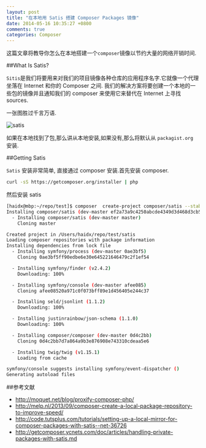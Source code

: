 ```yaml
---
layout: post
title: "在本地用 Satis 搭建 Composer Packages 镜像"
date: 2014-05-16 10:35:27 +0800
comments: true
categories: Composer
---
```

这篇文章将教导你怎么在本地搭建一个`composer`镜像以节约大量的网络开销时间.

##What Is Satis?

`Sitis`是我们将要用来对我们的项目镜像各种仓库的应用程序名字.它就像一个代理坐落在 Internet 和你的 Composer 之间. 我们的解决方案将要创建一个本地的一些包的镜像并且通知我们的 composer 来使用它来替代在 Internet 上寻找 sources.

一张图胜过千言万语.

![satis](https://cdn.tutsplus.com/net/uploads/2014/01/Architecture.png)

如果在本地找到了包,那么讲从本地安装,如果没有,那么将默认从 `packagist.org` 安装.
<!--more-->
##Getting Satis

`Satis` 安装非常简单, 直接通过 composer 安装.首先安装 composer.
```bash
curl -sS https://getcomposer.org/installer | php
```
然后安装 satis
```bash
[haidx@mbp:~/repo/test]$ composer  create-project composer/satis --stability=dev --keep-vcs
Installing composer/satis (dev-master ef2a73a9c4250abcde4349d3d468d3cb5286c529)
  - Installing composer/satis (dev-master master)
    Cloning master

Created project in /Users/haidx/repo/test/satis
Loading composer repositories with package information
Installing dependencies from lock file
  - Installing symfony/process (dev-master 0ae3bf5)
    Cloning 0ae3bf5ff90edbe6e30e645221646479c2f1ef54

  - Installing symfony/finder (v2.4.2)
    Downloading: 100%

  - Installing symfony/console (dev-master afee085)
    Cloning afee08520a971c0f073bff89e1d456405e244c37

  - Installing seld/jsonlint (1.1.2)
    Downloading: 100%

  - Installing justinrainbow/json-schema (1.1.0)
    Downloading: 100%

  - Installing composer/composer (dev-master 0d4c2bb)
    Cloning 0d4c2bb7d7a864a9b3e876908e743310cdeaa5e6

  - Installing twig/twig (v1.15.1)
    Loading from cache

symfony/console suggests installing symfony/event-dispatcher ()
Generating autoload files
```



##参考文献
- http://moquet.net/blog/proxify-composer-php/
- http://melp.nl/2013/09/composer-create-a-local-package-repository-to-improve-speed/
- http://code.tutsplus.com/tutorials/setting-up-a-local-mirror-for-composer-packages-with-satis--net-36726
- http://getcomposer.ycnets.com/doc/articles/handling-private-packages-with-satis.md